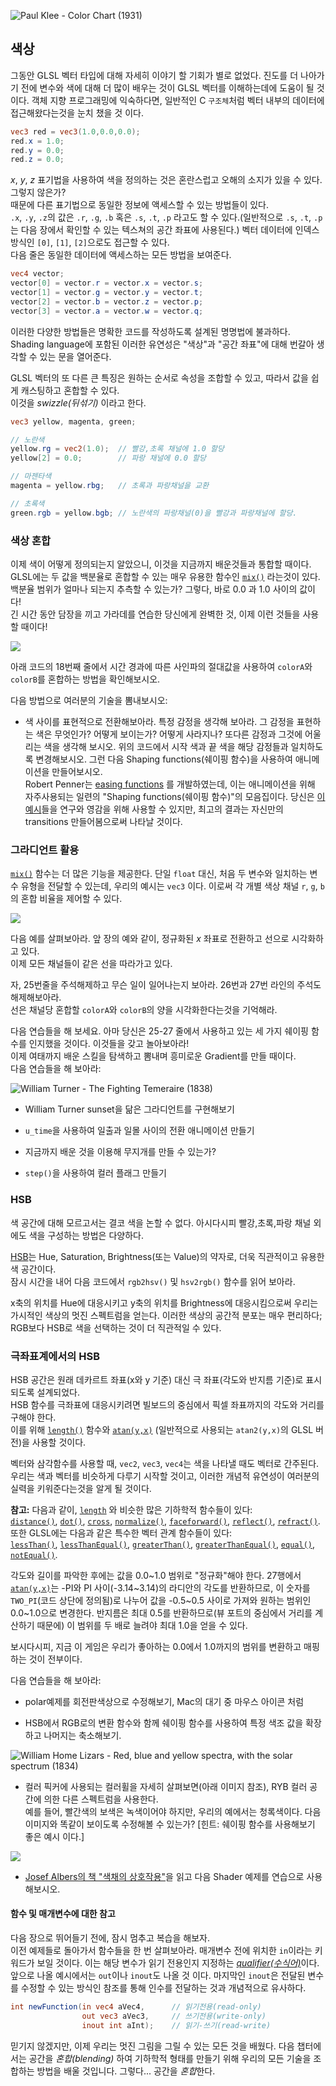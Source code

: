 ![Paul Klee - Color Chart (1931)](klee.jpg)

## 색상

그동안 GLSL 벡터 타입에 대해 자세히 이야기 할 기회가 별로 없었다.
진도를 더 나아가기 전에 변수와 색에 대해 더 많이 배우는 것이 GLSL 벡터를 이해하는데에 도움이 될 것 이다.
객체 지향 프로그래밍에 익숙하다면, 일반적인 C `구조체`처럼 벡터 내부의 데이터에 접근해왔다는것을 눈치 챘을 것 이다.

```glsl
vec3 red = vec3(1.0,0.0,0.0);
red.x = 1.0;
red.y = 0.0;
red.z = 0.0;
```

*x*, *y*, *z* 표기법을 사용하여 색을 정의하는 것은 혼란스럽고 오해의 소지가 있을 수 있다. 그렇지 않은가?   
때문에 다른 표기법으로 동일한 정보에 액세스할 수 있는 방법들이 있다.  
`.x`, `.y`, `.z`의 값은 `.r`, `.g`, `.b` 혹은 `.s`, `.t`, `.p` 라고도 할 수 있다.(일반적으로 `.s`, `.t`, `.p`는 다음 장에서 확인할 수 있는 텍스쳐의 공간 좌표에 사용된다.) 벡터 데이터에 인덱스 방식인 `[0]`, `[1]`, `[2]`으로도 접근할 수 있다.  
다음 줄은 동일한 데이터에 액세스하는 모든 방법을 보여준다.

```glsl
vec4 vector;
vector[0] = vector.r = vector.x = vector.s;
vector[1] = vector.g = vector.y = vector.t;
vector[2] = vector.b = vector.z = vector.p;
vector[3] = vector.a = vector.w = vector.q;
```

이러한 다양한 방법들은 명확한 코드를 작성하도록 설계된 명명법에 불과하다.  
Shading language에 포함된 이러한 유연성은 "색상"과 "공간 좌표"에 대해 번갈아 생각할 수 있는 문을 열어준다.

GLSL 벡터의 또 다른 큰 특징은 원하는 순서로 속성을 조합할 수 있고, 따라서 값을 쉽게 캐스팅하고 혼합할 수 있다.  
이것을 *swizzle(뒤섞기)* 이라고 한다.

```glsl
vec3 yellow, magenta, green;

// 노란색 
yellow.rg = vec2(1.0);  // 빨강,초록 채널에 1.0 할당
yellow[2] = 0.0;        // 파랑 채널에 0.0 할당

// 마젠타색
magenta = yellow.rbg;   // 초록과 파랑채널을 교환

// 초록색
green.rgb = yellow.bgb; // 노란색의 파랑채널(0)을 빨강과 파랑채널에 할당.
```

### 색상 혼합

이제 색이 어떻게 정의되는지 알았으니, 이것을 지금까지 배운것들과 통합할 때이다. GLSL에는 두 값을 백분율로 혼합할 수 있는 매우 유용한 함수인 [`mix()`](../glossary/?search=mix) 라는것이 있다.   
백분율 범위가 얼마나 되는지 추측할 수 있는가? 그렇다, 바로 0.0 과 1.0 사이의 값이다!   
긴 시간 동안 담장을 끼고 가라데를 연습한 당신에게 완벽한 것, 이제 이런 것들을 사용할 때이다!

![](mix-f.jpg)

아래 코드의 18번째 줄에서 시간 경과에 따른 사인파의 절대값을 사용하여 `colorA`와 `colorB`를 혼합하는 방법을 확인해보시오.

<div class="codeAndCanvas" data="mix.frag"></div>

다음 방법으로 여러분의 기술을 뽐내보시오:

* 색 사이를 표현적으로 전환해보아라. 특정 감정을 생각해 보아라. 그 감정을 표현하는 색은 무엇인가? 어떻게 보이는가? 어떻게 사라지나? 또다른 감정과 그것에 어울리는 색을 생각해 보시오. 위의 코드에서 시작 색과 끝 색을 해당 감정들과 일치하도록 변경해보시오. 그런 다음 Shaping functions(쉐이핑 함수)을 사용하여 애니메이션을 만들어보시오.  
Robert Penner는 [easing functions](http://easings.net/) 를 개발하였는데, 이는 애니메이션을 위해 자주사용되는 일련의 "Shaping functions(쉐이핑 함수)"의 모음집이다. 당신은 [이 예시](../edit.php#06/easing.frag)들을 연구와 영감을 위해 사용할 수 있지만, 최고의 결과는 자신만의 transitions 만들어봄으로써 나타날 것이다.

### 그라디언트 활용

[`mix()`](../glossary/?search=mix) 함수는 더 많은 기능을 제공한다. 단일 `float` 대신, 처음 두 변수와 일치하는 변수 유형을 전달할 수 있는데, 우리의 예시는 `vec3` 이다. 이로써 각 개별 색상 채널 `r`, `g`, `b`의 혼합 비율을 제어할 수 있다.
 
![](mix-vec.jpg)
 
다음 예를 살펴보아라. 앞 장의 예와 같이, 정규화된 *x* 좌표로 전환하고 선으로 시각화하고 있다.   
이제 모든 채널들이 같은 선을 따라가고 있다.

자, 25번줄을 주석해제하고 무슨 일이 일어나는지 보아라. 26번과 27번 라인의 주석도 해제해보아라.   
선은 채널당 혼합할 `colorA`와 `colorB`의 양을 시각화한다는것을 기억해라.

<div class="codeAndCanvas" data="gradient.frag"></div>

다음 연습들을 해 보세요.
아마 당신은 25-27 줄에서 사용하고 있는 세 가지 쉐이핑 함수를 인지했을 것이다. 이것들을 갖고 놀아보아라!   
이제 여태까지 배운 스킬을 탐색하고 뽐내며 흥미로운 Gradient를 만들 때이다.  
다음 연습들을 해 보아라:

![William Turner - The Fighting Temeraire (1838)](turner.jpg)

* William Turner sunset을 닮은 그라디언트를 구현해보기

* `u_time`을 사용하여 일출과 일몰 사이의 전환 애니메이션 만들기

* 지금까지 배운 것을 이용해 무지개를 만들 수 있는가?

* `step()`을 사용하여 컬러 플래그 만들기

### HSB

색 공간에 대해 모르고서는 결코 색을 논할 수 없다. 아시다시피 빨강,초록,파랑 채널 외에도 색을 구성하는 방법은 다양하다.

[HSB](http://en.wikipedia.org/wiki/HSL_and_HSV)는 Hue, Saturation, Brightness(또는 Value)의 약자로, 더욱 직관적이고 유용한 색 공간이다.  
잠시 시간을 내어 다음 코드에서 `rgb2hsv()` 및 `hsv2rgb()` 함수를 읽어 보아라.
 
x축의 위치를 Hue에 대응시키고 y축의 위치를 Brightness에 대응시킴으로써 우리는 가시적인 색상의 멋진 스펙트럼을 얻는다. 이러한 색상의 공간적 분포는 매우 편리하다; RGB보다 HSB로 색을 선택하는 것이 더 직관적일 수 있다.

<div class="codeAndCanvas" data="hsb.frag"></div>

### 극좌표계에서의 HSB

HSB 공간은 원래 데카르트 좌표(x와 y 기준) 대신 극 좌표(각도와 반지름 기준)로 표시되도록 설계되었다.  
HSB 함수를 극좌표에 대응시키려면 빌보드의 중심에서 픽셀 좌표까지의 각도와 거리를 구해야 한다.  
이를 위해 [`length()`](../glossary/?search=length) 함수와 [`atan(y,x)`](../glossary/?search=atan) (일반적으로 사용되는 `atan2(y,x)`의 GLSL 버전)을 사용할 것이다.

벡터와 삼각함수를 사용할 때, `vec2`, `vec3`, `vec4`는 색을 나타낼 때도 벡터로 간주된다.  
우리는 색과 벡터를 비슷하게 다루기 시작할 것이고, 이러한 개념적 유연성이 여러분의 실력을 키워준다는것을 알게 될 것이다.

**참고:** 다음과 같이, [`length`](../glossary/?search=length) 와 비슷한 많은 기하학적 함수들이 있다:  
[`distance()`](../glossary/?search=distance), [`dot()`](../glossary/?search=dot), [`cross`](../glossary/?search=cross), [`normalize()`](../glossary/?search=normalize), [`faceforward()`](../glossary/?search=faceforward), [`reflect()`](../glossary/?search=reflect), [`refract()`](../glossary/?search=refract).  
또한 GLSL에는 다음과 같은 특수한 벡터 관계 함수들이 있다:  
[`lessThan()`](../glossary/?search=lessThan), [`lessThanEqual()`](../glossary/?search=lessThanEqual), [`greaterThan()`](../glossary/?search=greaterThan), [`greaterThanEqual()`](../glossary/?search=greaterThanEqual), [`equal()`](../glossary/?search=equal), [`notEqual()`](../glossary/?search=notEqual).
 
각도와 길이를 파악한 후에는 값을 0.0~1.0 범위로 "정규화"해야 한다. 27행에서 [`atan(y,x)`](../glossary/?search=atan)는 -PI와 PI 사이(-3.14~3.14)의 라디안의 각도를 반환하므로, 이 숫자를 `TWO_PI`(코드 상단에 정의됨)로 나누어 값을 -0.5~0.5 사이로 가져와 원하는 범위인 0.0~1.0으로 변경한다. 반지름은 최대 0.5를 반환하므로(뷰 포트의 중심에서 거리를 계산하기 때문에) 이 범위를 두 배로 늘려야 최대 1.0을 얻을 수 있다. 

보시다시피, 지금 이 게임은 우리가 좋아하는 0.0에서 1.0까지의 범위를 변환하고 매핑하는 것이 전부이다.

<div class="codeAndCanvas" data="hsb-colorwheel.frag"></div>

다음 연습들을 해 보아라:

* polar예제를 회전판색상으로 수정해보기, Mac의 대기 중 마우스 아이콘 처럼

* HSB에서 RGB로의 변환 함수와 함께 쉐이핑 함수를 사용하여 특정 색조 값을 확장하고 나머지는 축소해보기.

![William Home Lizars - Red, blue and yellow spectra, with the solar spectrum (1834)](spectrums.jpg)

* 컬러 픽커에 사용되는 컬러휠을 자세히 살펴보면(아래 이미지 참조), RYB 컬러 공간에 의한 다른 스펙트럼을 사용한다.  
예를 들어, 빨간색의 보색은 녹색이어야 하지만, 우리의 예에서는 청록색이다. 
다음 이미지와 똑같이 보이도록 수정해볼 수 있는가? [힌트: 쉐이핑 함수를 사용해보기 좋은 예시 이다.]

![](colorwheel.png)

* [Josef Albers의 책 "색채의 상호작용"](http://www.goodreads.com/book/show/111113.Interaction_of_Color)을 읽고 다음 Shader 예제를 연습으로 사용해보시오.
  
<div class="glslGallery" data="160505191155,160505193939,160505200330,160509131554,160509131509,160509131420,160509131240" data-properties="clickRun:editor,openFrameIcon:false,showAuthor:false"></div>

#### 함수 및 매개변수에 대한 참고

다음 장으로 뛰어들기 전에, 잠시 멈추고 복습을 해보자.  
이전 예제들로 돌아가서 함수들을 한 번 살펴보아라. 매개변수 전에 위치한 `in`이라는 키워드가 보일 것이다. 이는 해당 변수가 읽기 전용인지 지정하는 [*qualifier(수식어)*](http://www.shaderific.com/glsl-qualifiers/#inputqualifier)이다. 앞으로 나올 예시에서는 `out`이나 `inout`도 나올 것 이다. 마지막인 `inout`은 전달된 변수를 수정할 수 있는 방식인 참조를 통해 인수를 전달하는 것과 개념적으로 유사하다.

```glsl
int newFunction(in vec4 aVec4,      // 읽기전용(read-only)
                out vec3 aVec3,     // 쓰기전용(write-only)
                inout int aInt);    // 읽기-쓰기(read-write)
```

믿기지 않겠지만, 이제 우리는 멋진 그림을 그릴 수 있는 모든 것을 배웠다.
다음 챕터에서는 공간을 *혼합(blending)* 하여 기하학적 형태를 만들기 위해 우리의 모든 기술을 조합하는 방법을 배울 것입니다. 그렇다... 공간을 *혼합*한다.